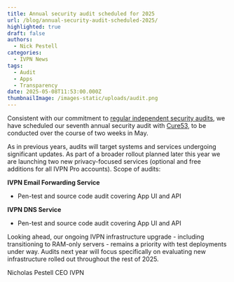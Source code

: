 ```yaml
---
title: Annual security audit scheduled for 2025
url: /blog/annual-security-audit-scheduled-2025/
highlighted: true
draft: false
authors:
  - Nick Pestell
categories:
  - IVPN News
tags:
  - Audit
  - Apps
  - Transparency
date: 2025-05-08T11:53:00.000Z
thumbnailImage: /images-static/uploads/audit.png
---
```

Consistent with our commitment to [regular independent security audits](https://www.ivpn.net/en/blog/tags/audit/), we have scheduled our seventh annual security audit with [Cure53](https://cure53.de/), to be conducted over the course of two weeks in May.

As in previous years, audits will target systems and services undergoing significant updates. As part of a broader rollout planned later this year we are launching two new privacy-focused services (optional and free additions for all IVPN Pro accounts). Scope of audits:

**IVPN Email Forwarding Service**
- Pen-test and source code audit covering App UI and API

**IVPN DNS Service**
- Pen-test and source code audit covering App UI and API

Looking ahead, our ongoing IVPN infrastructure upgrade - including transitioning to RAM-only servers - remains a priority with test deployments under way. Audits next year will focus specifically on evaluating new infrastructure rolled out throughout the rest of 2025.

Nicholas Pestell
CEO 
IVPN

